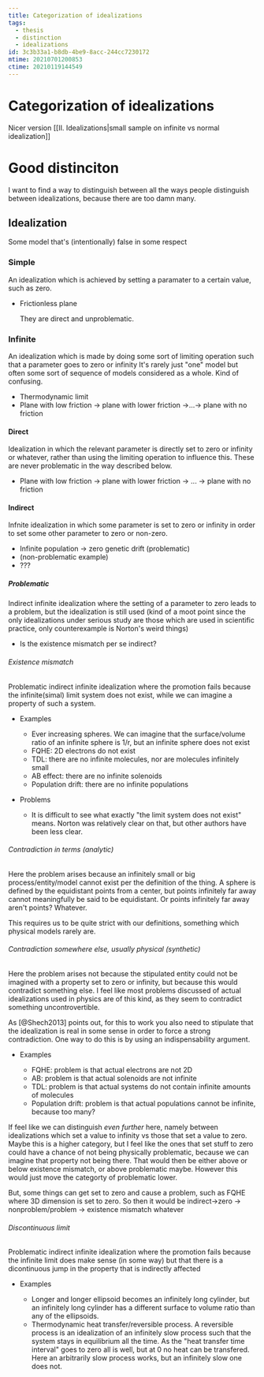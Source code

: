 ```yaml
---
title: Categorization of idealizations
tags:
  - thesis
  - distinction
  - idealizations
id: 3c3b33a1-b8db-4be9-8acc-244cc7230172
mtime: 20210701200853
ctime: 20210119144549
---
```


# Categorization of idealizations

Nicer version [[II. Idealizations|small sample on infinite vs normal idealization]]

# Good distinciton

I want to find a way to distinguish between all the ways people distinguish between idealizations, because there are too damn many.

## Idealization

Some model that's (intentionally) false in some respect

### Simple

An idealization which is achieved by setting a paramater to a certain value, such as zero.

- Frictionless plane

  They are direct and unproblematic.

### Infinite

An idealization which is made by doing some sort of limiting operation such that a parameter goes to zero or infinity It's rarely just "one" model but often some sort of sequence of models considered as a whole. Kind of confusing.

- Thermodynamic limit
- Plane with low friction -> plane with lower friction ->...-> plane with no friction

#### Direct

Idealization in which the relevant parameter is directly set to zero or infinity or whatever, rather than using the limiting operation to influence this.
These are never problematic in the way described  below.

- Plane with low friction -> plane with lower friction -> ... -> plane with no friction

#### Indirect

Infnite idealization in which some parameter is set to zero or infinity in order to set some other parameter to zero or non-zero.

- Infinite population -> zero genetic drift (problematic)
- (non-problematic example)
- ???

##### Problematic

Indirect infinite idealization where the setting of a parameter to zero leads to a problem, but the idealization is still used (kind of a moot point since the only idealizations under serious study are those which are used in scientific practice, only counterexample is Norton's weird things)

- Is the existence mismatch per se indirect?

###### Existence mismatch

Problematic indirect infinite idealization where the promotion fails because the infinite(simal) limit system does not exist, while we can imagine a property of such a system.

- Examples

  - Ever increasing spheres. We can imagine that the surface/volume ratio of an infinite sphere is 1/r, but an infinite sphere does not exist
  - FQHE: 2D electrons do not exist
  - TDL: there are no infinite molecules, nor are molecules infinitely small
  - AB effect: there are no infinite solenoids
  - Population drift: there are no infinite populations
- Problems

  - It is difficult to see what exactly "the limit system does not exist" means. Norton was relatively clear on that, but other authors have been less clear.

###### Contradiction in terms (analytic)

Here the problem arises because an infinitely small or big process/entity/model cannot exist per the definition of the thing. A sphere is defined by the equidistant points from a center, but points infinitely far away cannot meaningfully be said to be equidistant. Or points infinitely far away aren't points? Whatever.

This requires us to be quite strict with our definitions, something which physical models rarely are.

###### Contradiction somewhere else, usually physical (synthetic)

Here the problem arises not because the stipulated entity could not be imagined with a property set to zero or infinity, but because this would contradict something else. I feel like most problems discussed of actual idealizations used in physics are of this kind, as they seem to contradict something uncontrovertible.

As [@Shech2013] points out, for this to work you also need to stipulate that the idealization is real in some sense in order to force a strong contradiction. One way to do this is by using an indispensability argument.

- Examples

  - FQHE: problem is that actual electrons are not 2D
  - AB: problem is that actual solenoids are not infinite
  - TDL: problem is that actual systems do not contain infinite amounts of molecules
  - Population drift: problem is that actual populations cannot be infinite, because too many?

If feel like we can distinguish _even further_ here, namely between idealizations which set a value to infinity vs those that set a value to zero. Maybe this is a higher category, but I feel like the ones that set stuff to zero could have a chance of not being physically problematic, because we can imagine that property not being there. That would then be either above or below existence mismatch, or above problematic maybe. However this would just move the categorty of problematic lower.

But, some things can get set to zero and cause a problem, such as FQHE where 3D dimension is set to zero. So then it would be indirect->zero -> nonproblem/problem -> existence mismatch whatever

###### Discontinuous limit

Problematic indirect infinite idealization where the promotion fails because the infinite limit does make sense (in some way) but that there is a dicontinuous jump in the property that is indirectly affected

- Examples

  - Longer and longer ellipsoid becomes an infinitely long cylinder, but an infinitely long cylinder has a different surface to volume ratio than any of the ellipsoids.
  - Thermodynamic heat transfer/reversible process.
    A reversible process is an idealization of an infinitely slow process such that the system stays in equilibrium all the time. As the "heat transfer time interval" goes to zero all is well, but at 0 no heat can be transfered. Here an arbitrarily slow process works, but an infinitely slow one does not.
